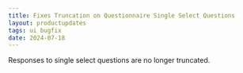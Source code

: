```yaml
---
title: Fixes Truncation on Questionnaire Single Select Questions
layout: productupdates
tags: ui bugfix
date: 2024-07-18
---
```


Responses to single select questions are no longer truncated.